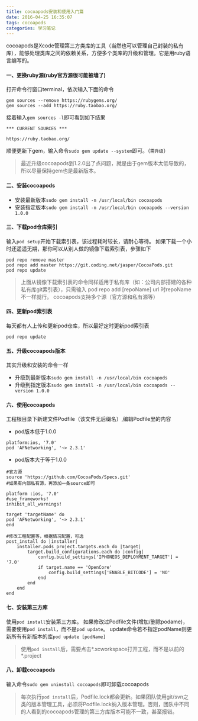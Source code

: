 ```yaml
---
title: cocoapods安装和使用入门篇
date: 2016-04-25 16:35:07
tags: cocoapods
categories: 学习笔记
---
```


cocoapods是Xcode管理第三方类库的工具（当然也可以管理自己封装的私有库），能够处理类库之间的依赖关系，方便多个类库的升级和管理。它是用ruby语言编写的。
<!-- more -->

#### 一、更换ruby源(ruby官方源很可能被墙了)
打开命令行窗口terminal，依次输入下面的命令
```
gem sources --remove https://rubygems.org/
gem sources --add https://ruby.taobao.org/
```
接着输入`gem sources -l`即可看到如下结果
```
*** CURRENT SOURCES ***

https://ruby.taobao.org/
```
顺便更新下gem，输入命令`sudo gem update --system`即可。（`需升级`）
>最近升级cocoapods到1.2.0出了点问题，就是由于gem版本太低导致的，所以尽量保持gem也是最新版本。

#### 二、安装cocoapods
* 安装最新版本`sudo gem install -n /usr/local/bin cocoapods`
* 安装指定版本`sudo gem install -n /usr/local/bin cocoapods --version 1.0.0`

#### 三、下载pod仓库索引
输入`pod setup`开始下载索引表，该过程耗时较长，请耐心等待。
如果下载一个小时还遥遥无期，那你可以从别人做的镜像下载索引表，步骤如下
```
pod repo remove master
pod repo add master https://git.coding.net/jasper/CocoaPods.git
pod repo update
```
>上面从镜像下载索引表的命令同样适用于私有库（如：公司内部搭建的各种私有库git索引表），只需输入
>pod repo add [repoName] url 时repoName不一样就行。
>cocoapods支持多个源（官方源和私有源等）

#### 四、更新pod索引表
每天都有人上传和更新pod仓库，所以最好定时更新pod索引表
```
pod repo update
```

#### 五、升级cocoapods版本
其实升级和安装的命令一样
* 升级到最新版本`sudo gem install -n /usr/local/bin cocoapods`
* 升级到指定版本`sudo gem install -n /usr/local/bin cocoapods --version 1.0.0`

#### 六、使用cocoapods
工程根目录下新建文件Podfile（该文件无后缀名）,编辑Podfile里的内容
* pod版本低于1.0.0

```
platform:ios, '7.0'
pod 'AFNetworking', '~> 2.3.1'
```

* pod版本大于等于1.0.0

```
#官方源
source 'https://github.com/CocoaPods/Specs.git'
#如果有内部私有源，再添加一条source即可

platform :ios, '7.0'
#use_frameworks!
inhibit_all_warnings!

target 'targetName' do
pod 'AFNetworking', '~> 2.3.1'
end

#修改工程配置等，根据情况配置，可选
post_install do |installer|
    installer.pods_project.targets.each do |target|
        target.build_configurations.each do |config|
            config.build_settings['IPHONEOS_DEPLOYMENT_TARGET'] = '7.0'
            if target.name == 'OpenCore'
                config.build_settings['ENABLE_BITCODE'] = 'NO'
            end
        end
    end
end

```

#### 七、安装第三方库
使用`pod install`安装第三方库。
如果修改过Podfile文件(增加/删除podame)，需要使用`pod install`，而不是`pod update`。
update命令若不指定podName则更新所有有新版本的库`pod update [podName]`
>使用`pod install`后，需要点击\*.xcworkspace打开工程，而不是以前的\*.project

#### 八、卸载cocoapods
输入命令`sudo gem uninstall cocoapods`即可卸载cocoapods    

>每次执行`pod install`后，Podfile.lock都会更新。如果团队使用git/svn之类的版本管理工具，必须将Podfile.lock纳入版本管理。否则，团队中不同的人看到的cocoapods管理的第三方库版本可能不一致，甚至报错。
